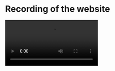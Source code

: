 # Recording of the website

![](https://github.com/n-p-m/NirmalPhiliposeMathew/blob/main/FrontEndDevelopment/JavaDev/Recording.mp4)
